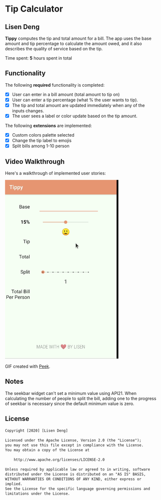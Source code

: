 # Tip Calculator 

## Lisen Deng

**Tippy** computes the tip and total amount for a bill. The app uses the base amount and tip percentage to calculate the amount owed, and it also describes the quality of service based on the tip.

Time spent: **5** hours spent in total

## Functionality 

The following **required** functionality is completed:

* [x] User can enter in a bill amount (total amount to tip on)
* [x] User can enter a tip percentage (what % the user wants to tip).
* [x] The tip and total amount are updated immediately when any of the inputs changes.
* [x] The user sees a label or color update based on the tip amount. 

The following **extensions** are implemented:

* [x] Custom colors palette selected
* [x] Change the tip label to emojis
* [x] Split bills among 1-10 person

## Video Walkthrough

Here's a walkthrough of implemented user stories:

![Tippy Demo](demo.gif)

GIF created with [Peek](https://github.com/phw/peek).

## Notes

The seekbar widget can't set a minimum value using API21. When calculating the number of people to split the bill, adding one to the progress of seekbar is necessary since the default minimum value is zero.

## License

    Copyright [2020] [Lisen Deng]

    Licensed under the Apache License, Version 2.0 (the "License");
    you may not use this file except in compliance with the License.
    You may obtain a copy of the License at

        http://www.apache.org/licenses/LICENSE-2.0

    Unless required by applicable law or agreed to in writing, software
    distributed under the License is distributed on an "AS IS" BASIS,
    WITHOUT WARRANTIES OR CONDITIONS OF ANY KIND, either express or implied.
    See the License for the specific language governing permissions and
    limitations under the License.
